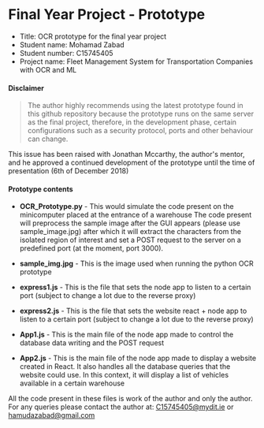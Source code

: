 # Final Year Project - Prototype
- Title: OCR prototype for the final year project 
- Student name: Mohamad Zabad
- Student number: C15745405
- Project name: Fleet Management System for Transportation Companies with OCR and ML


#### Disclaimer
>The author highly recommends using the latest prototype found in this github repository
>because the prototype runs on the same server as the final project, therefore, 
>in the development phase, certain configurations such as a security protocol, ports 
>and other behaviour can change.

This issue has been raised with Jonathan Mccarthy, the author's mentor, and he approved
a continued development of the prototype until the time of presentation (6th of December 2018)

#### Prototype contents
* **OCR_Prototype.py** - This would simulate the code present on the minicomputer placed at the entrance of a warehouse
The code present will preprocess the sample image after the GUI appears (please use sample_image.jpg) after which 
it will extract the characters from the isolated region of interest and set a POST request to the server on a 
predefined port (at the moment, port 3000).

* **sample_img.jpg** - This is the image used when running the python OCR prototype

* **express1.js** - This is the file that sets the node app to listen to a certain port (subject to change a lot due to the reverse proxy)

* **express2.js** - This is the file that sets the website react + node app to listen to a certain port (subject to change a lot due to the reverse proxy)

* **App1.js** - This is the main file of the node app made to control the database data writing and the POST request

* **App2.js** - This is the main file of the node app made to display a website created in React. It also handles all the
database queries that the website could use. In this context, it will display a list of vehicles available in a certain warehouse
 
All the code present in these files is work of the author and only the author. 
For any queries please contact the author at: C15745405@mydit.ie or hamudazabad@gmail.com